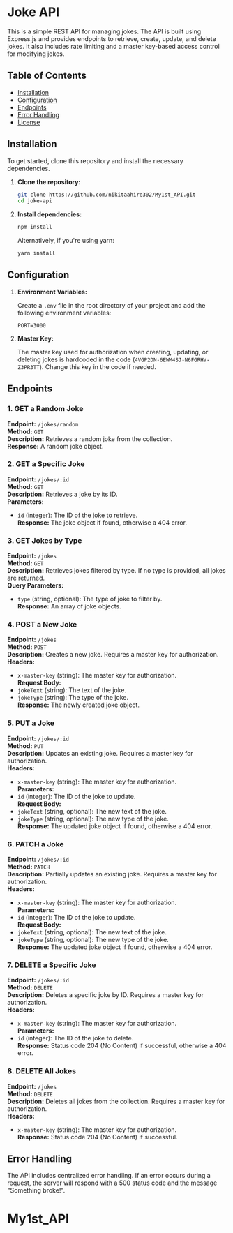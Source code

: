 # Joke API

This is a simple REST API for managing jokes. The API is built using Express.js and provides endpoints to retrieve, create, update, and delete jokes. It also includes rate limiting and a master key-based access control for modifying jokes.

## Table of Contents

- [Installation](#installation)
- [Configuration](#configuration)
- [Endpoints](#endpoints)
- [Error Handling](#error-handling)
- [License](#license)

## Installation

To get started, clone this repository and install the necessary dependencies.

1. **Clone the repository:**
    ```bash
    git clone https://github.com/nikitaahire302/My1st_API.git
    cd joke-api
    ```

2. **Install dependencies:**
    ```bash
    npm install
    ```

   Alternatively, if you're using yarn:
    ```bash
    yarn install
    ```

## Configuration

1. **Environment Variables:**

   Create a `.env` file in the root directory of your project and add the following environment variables:
    ```plaintext
    PORT=3000
    ```

2. **Master Key:**

   The master key used for authorization when creating, updating, or deleting jokes is hardcoded in the code (`4VGP2DN-6EWM4SJ-N6FGRHV-Z3PR3TT`). Change this key in the code if needed.

## Endpoints

### 1. GET a Random Joke
**Endpoint:** `/jokes/random`  
**Method:** `GET`  
**Description:** Retrieves a random joke from the collection.  
**Response:** A random joke object.

### 2. GET a Specific Joke
**Endpoint:** `/jokes/:id`  
**Method:** `GET`  
**Description:** Retrieves a joke by its ID.  
**Parameters:**
- `id` (integer): The ID of the joke to retrieve.  
**Response:** The joke object if found, otherwise a 404 error.

### 3. GET Jokes by Type
**Endpoint:** `/jokes`  
**Method:** `GET`  
**Description:** Retrieves jokes filtered by type. If no type is provided, all jokes are returned.  
**Query Parameters:**
- `type` (string, optional): The type of joke to filter by.  
**Response:** An array of joke objects.

### 4. POST a New Joke
**Endpoint:** `/jokes`  
**Method:** `POST`  
**Description:** Creates a new joke. Requires a master key for authorization.  
**Headers:**
- `x-master-key` (string): The master key for authorization.  
**Request Body:**
- `jokeText` (string): The text of the joke.
- `jokeType` (string): The type of the joke.  
**Response:** The newly created joke object.

### 5. PUT a Joke
**Endpoint:** `/jokes/:id`  
**Method:** `PUT`  
**Description:** Updates an existing joke. Requires a master key for authorization.  
**Headers:**
- `x-master-key` (string): The master key for authorization.  
**Parameters:**
- `id` (integer): The ID of the joke to update.  
**Request Body:**
- `jokeText` (string, optional): The new text of the joke.
- `jokeType` (string, optional): The new type of the joke.  
**Response:** The updated joke object if found, otherwise a 404 error.

### 6. PATCH a Joke
**Endpoint:** `/jokes/:id`  
**Method:** `PATCH`  
**Description:** Partially updates an existing joke. Requires a master key for authorization.  
**Headers:**
- `x-master-key` (string): The master key for authorization.  
**Parameters:**
- `id` (integer): The ID of the joke to update.  
**Request Body:**
- `jokeText` (string, optional): The new text of the joke.
- `jokeType` (string, optional): The new type of the joke.  
**Response:** The updated joke object if found, otherwise a 404 error.

### 7. DELETE a Specific Joke
**Endpoint:** `/jokes/:id`  
**Method:** `DELETE`  
**Description:** Deletes a specific joke by ID. Requires a master key for authorization.  
**Headers:**
- `x-master-key` (string): The master key for authorization.  
**Parameters:**
- `id` (integer): The ID of the joke to delete.  
**Response:** Status code 204 (No Content) if successful, otherwise a 404 error.

### 8. DELETE All Jokes
**Endpoint:** `/jokes`  
**Method:** `DELETE`  
**Description:** Deletes all jokes from the collection. Requires a master key for authorization.  
**Headers:**
- `x-master-key` (string): The master key for authorization.  
**Response:** Status code 204 (No Content) if successful.

## Error Handling

The API includes centralized error handling. If an error occurs during a request, the server will respond with a 500 status code and the message "Something broke!".

# My1st_API
